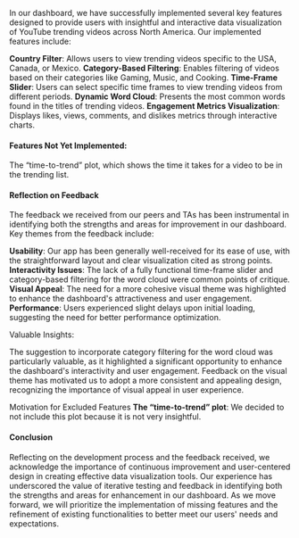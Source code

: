 In our dashboard, we have successfully implemented several key features designed to provide users with insightful and interactive data visualization of YouTube trending videos across North America. Our implemented features include:

**Country Filter**: Allows users to view trending videos specific to the USA, Canada, or Mexico.
**Category-Based Filtering**: Enables filtering of videos based on their categories like Gaming, Music, and Cooking.
**Time-Frame Slider**: Users can select specific time frames to view trending videos from different periods.
**Dynamic Word Cloud**: Presents the most common words found in the titles of trending videos.
**Engagement Metrics Visualization**: Displays likes, views, comments, and dislikes metrics through interactive charts.

#### Features Not Yet Implemented:
The “time-to-trend” plot, which shows the time it takes for a video to be in the trending list.

#### Reflection on Feedback
The feedback we received from our peers and TAs has been instrumental in identifying both the strengths and areas for improvement in our dashboard. Key themes from the feedback include:

**Usability**: Our app has been generally well-received for its ease of use, with the straightforward layout and clear visualization cited as strong points.
**Interactivity Issues**: The lack of a fully functional time-frame slider and category-based filtering for the word cloud were common points of critique.
**Visual Appeal**: The need for a more cohesive visual theme was highlighted to enhance the dashboard's attractiveness and user engagement.
**Performance**: Users experienced slight delays upon initial loading, suggesting the need for better performance optimization.

Valuable Insights:

The suggestion to incorporate category filtering for the word cloud was particularly valuable, as it highlighted a significant opportunity to enhance the dashboard's interactivity and user engagement.
Feedback on the visual theme has motivated us to adopt a more consistent and appealing design, recognizing the importance of visual appeal in user experience.

Motivation for Excluded Features
**The “time-to-trend” plot**: We decided to not include this plot because it is not very insightful.

#### Conclusion
Reflecting on the development process and the feedback received, we acknowledge the importance of continuous improvement and user-centered design in creating effective data visualization tools. Our experience has underscored the value of iterative testing and feedback in identifying both the strengths and areas for enhancement in our dashboard. As we move forward, we will prioritize the implementation of missing features and the refinement of existing functionalities to better meet our users' needs and expectations.
